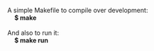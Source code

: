 A simple Makefile to compile over development:\
&nbsp;&nbsp;&nbsp;&nbsp;**$ make**\
\
And also to run it:\
&nbsp;&nbsp;&nbsp;&nbsp;**$ make run**
